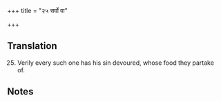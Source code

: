 +++
title = "२५ सर्वो वा"

+++
## Translation
25. Verily every such one has his sin devoured, whose food they partake  
of.

## Notes

